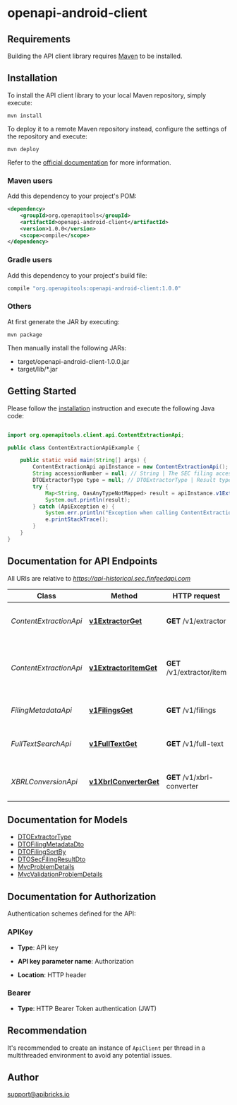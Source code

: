 # openapi-android-client

## Requirements

Building the API client library requires [Maven](https://maven.apache.org/) to be installed.

## Installation

To install the API client library to your local Maven repository, simply execute:

```shell
mvn install
```

To deploy it to a remote Maven repository instead, configure the settings of the repository and execute:

```shell
mvn deploy
```

Refer to the [official documentation](https://maven.apache.org/plugins/maven-deploy-plugin/usage.html) for more information.

### Maven users

Add this dependency to your project's POM:

```xml
<dependency>
    <groupId>org.openapitools</groupId>
    <artifactId>openapi-android-client</artifactId>
    <version>1.0.0</version>
    <scope>compile</scope>
</dependency>
```

### Gradle users

Add this dependency to your project's build file:

```groovy
compile "org.openapitools:openapi-android-client:1.0.0"
```

### Others

At first generate the JAR by executing:

    mvn package

Then manually install the following JARs:

- target/openapi-android-client-1.0.0.jar
- target/lib/*.jar

## Getting Started

Please follow the [installation](#installation) instruction and execute the following Java code:

```java

import org.openapitools.client.api.ContentExtractionApi;

public class ContentExtractionApiExample {

    public static void main(String[] args) {
        ContentExtractionApi apiInstance = new ContentExtractionApi();
        String accessionNumber = null; // String | The SEC filing accession number used to retrieve the filing from EDGAR database.
        DTOExtractorType type = null; // DTOExtractorType | Result type (text or html, default: text)
        try {
            Map<String, OasAnyTypeNotMapped> result = apiInstance.v1ExtractorGet(accessionNumber, type);
            System.out.println(result);
        } catch (ApiException e) {
            System.err.println("Exception when calling ContentExtractionApi#v1ExtractorGet");
            e.printStackTrace();
        }
    }
}

```

## Documentation for API Endpoints

All URIs are relative to *https://api-historical.sec.finfeedapi.com*

Class | Method | HTTP request | Description
------------ | ------------- | ------------- | -------------
*ContentExtractionApi* | [**v1ExtractorGet**](docs/ContentExtractionApi.md#v1ExtractorGet) | **GET** /v1/extractor | Extract and classify SEC filing content
*ContentExtractionApi* | [**v1ExtractorItemGet**](docs/ContentExtractionApi.md#v1ExtractorItemGet) | **GET** /v1/extractor/item | Extract specific item content from SEC filing
*FilingMetadataApi* | [**v1FilingsGet**](docs/FilingMetadataApi.md#v1FilingsGet) | **GET** /v1/filings | Query SEC filing metadata
*FullTextSearchApi* | [**v1FullTextGet**](docs/FullTextSearchApi.md#v1FullTextGet) | **GET** /v1/full-text | Full-text search of SEC filing documents
*XBRLConversionApi* | [**v1XbrlConverterGet**](docs/XBRLConversionApi.md#v1XbrlConverterGet) | **GET** /v1/xbrl-converter | Convert XBRL data to JSON format


## Documentation for Models

 - [DTOExtractorType](docs/DTOExtractorType.md)
 - [DTOFilingMetadataDto](docs/DTOFilingMetadataDto.md)
 - [DTOFilingSortBy](docs/DTOFilingSortBy.md)
 - [DTOSecFilingResultDto](docs/DTOSecFilingResultDto.md)
 - [MvcProblemDetails](docs/MvcProblemDetails.md)
 - [MvcValidationProblemDetails](docs/MvcValidationProblemDetails.md)


## Documentation for Authorization

Authentication schemes defined for the API:
### APIKey

- **Type**: API key

- **API key parameter name**: Authorization
- **Location**: HTTP header

### Bearer

- **Type**: HTTP Bearer Token authentication (JWT)


## Recommendation

It's recommended to create an instance of `ApiClient` per thread in a multithreaded environment to avoid any potential issues.

## Author

support@apibricks.io

